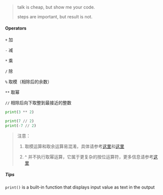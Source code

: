 > talk is cheap, but show me your code.
>
> steps are important, but result is not.

#### Operators

`+` 加

`-` 减

`*` 乘

`/` 除

`%` 取模（相除后的余数）

`**` 取幂

`//` 相除后向下取整到最接近的整数

```py
print(3 ** 2)

print(7 // 2)
print(-7 // 2)
```

> 注意：
>
> 1. 取模运算和取余运算易混淆，具体请参考[这里](https://en.wikipedia.org/wiki/Modulo_operation)和[这里](https://liupj.top/2022/04/20/knowledge/C/Modulo_operation/)
>
> 2. ^ 并不执行取幂运算，它属于更复杂的按位运算符，更多信息请参考[这里](https://wiki.python.org/moin/BitwiseOperators)

##### Tips

`print()` is a built-in function that displays input value as text in the output
